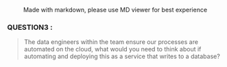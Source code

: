 <p style="text-align: center;">Made with markdown, please use MD viewer for best experience</p

---

### QUESTION3 :

>The data engineers within the team ensure our processes are automated on the cloud, what would you need to think about if automating and deploying this as a service that writes to a database?

